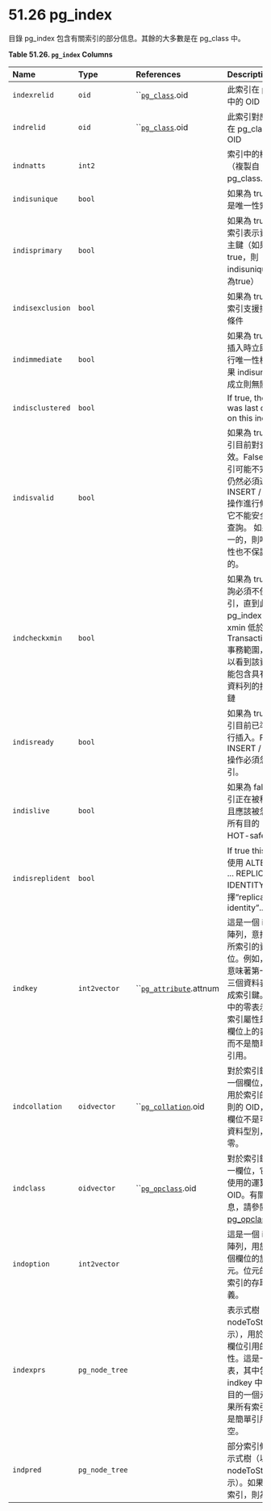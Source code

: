 # 51.26 pg\_index

目錄 pg\_index 包含有關索引的部分信息。其餘的大多數是在 pg\_class 中。

**Table 51.26. `pg_index` Columns**

| Name | Type | References | Description |
| :--- | :--- | :--- | :--- |
| `indexrelid` | `oid` | \`\`[`pg_class`](pg_class.md).oid | 此索引在 pg\_class 中的 OID |
| `indrelid` | `oid` | \`\`[`pg_class`](pg_class.md).oid | 此索引對應資料表在 pg\_class 中的 OID |
| `indnatts` | `int2` |   | 索引中的欄位數（複製自 pg\_class.relnatts） |
| `indisunique` | `bool` |   | 如果為 true，則這是唯一性索引 |
| `indisprimary` | `bool` |   | 如果為 true，則此索引表示資料表的主鍵（如果為 true，則 indisunique 應始終為true） |
| `indisexclusion` | `bool` |   | 如果為 true，則此索引支援排除限制條件 |
| `indimmediate` | `bool` |   | 如果為 true，則在插入時立即強制執行唯一性檢查（如果 indisunique 不成立則無關緊要） |
| `indisclustered` | `bool` |   | If true, the table was last clustered on this index |
| `indisvalid` | `bool` |   | 如果為 true，則索引目前對查詢有效。False 意味著索引可能不完整：它仍然必須通過 INSERT / UPDATE 操作進行修改，但它不能安全地用於查詢。 如果它是唯一的，則唯一性屬性也不保證是真的。 |
| `indcheckxmin` | `bool` |   | 如果為 true，則查詢必須不使用索引，直到此 pg\_index 資料列的 xmin 低於其 TransactionXmin 事務範圍，因為可以看到該資料表可能包含具有不相容資料列的損壞 HOT 鏈 |
| `indisready` | `bool` |   | 如果為 true，則索引目前已準備好進行插入。False 表示 INSERT / UPDATE 操作必須忽略索引。 |
| `indislive` | `bool` |   | 如果為 false，則索引正在被移除，並且應該被忽略用於所有目的（包括 HOT-safety 決策） |
| `indisreplident` | `bool` |   | If true this index 已使用 ALTER TABLE ... REPLICA IDENTITY 選擇“replica identity”... |
| `indkey` | `int2vector` | \`\`[`pg_attribute`](pg_attribute.md).attnum | 這是一個 indnatts 陣列，意指此索引所索引的資料表欄位。例如，值為 1 3 意味著第一個和第三個資料表欄位構成索引鍵。此陣列中的零表示相應的索引屬性是資料表欄位上的表示式，而不是簡單的欄位引用。 |
| `indcollation` | `oidvector` | \`\`[`pg_collation`](pg_collation.md).oid | 對於索引鍵中的每一個欄位，它包含用於索引的排序規則的 OID，如果該欄位不是可合併的資料型別，則為零。 |
| `indclass` | `oidvector` | \`\`[`pg_opclass`](pg_opclass.md).oid | 對於索引鍵中的每一欄位，它包含要使用的運算子類的 OID。有關詳細訊息，請參閱 [pg\_opclass](pg_opclass.md)。 |
| `indoption` | `int2vector` |   | 這是一個 indnatts 陣列，用於儲存每個欄位的旗標位元。位元的意義由索引的存取方法定義。 |
| `indexprs` | `pg_node_tree` |   | 表示式樹（以 nodeToString\(\) 表示），用於不是簡單欄位引用的索引屬性。這是一個列表，其中包含 indkey 中每個零項目的一個元素。如果所有索引屬性都是簡單引用，則為空。 |
| `indpred` | `pg_node_tree` |   | 部分索引條件的表示式樹（以 nodeToString\(\) 表示）。如果不是部分索引，則為空。 |

